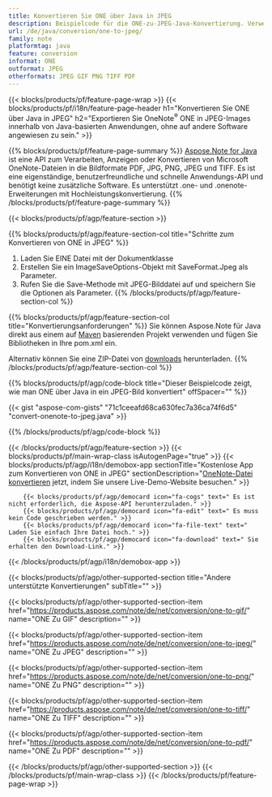 ```yaml
---
title: Konvertieren Sie ONE über Java in JPEG
description: Beispielcode für die ONE-zu-JPEG-Java-Konvertierung. Verwenden Sie den API-Beispielcode für die Batch-Konvertierung von ONE-Dateien in JPEG in jeder Java-basierten Anwendung. 
url: /de/java/conversion/one-to-jpeg/
family: note
platformtag: java
feature: conversion
informat: ONE
outformat: JPEG
otherformats: JPEG GIF PNG TIFF PDF
---
```

{{< blocks/products/pf/feature-page-wrap >}}
{{< blocks/products/pf/i18n/feature-page-header h1="Konvertieren Sie ONE über Java in JPEG" h2="Exportieren Sie OneNote<sup>&reg;</sup> ONE in JPEG-Images innerhalb von Java-basierten Anwendungen, ohne auf andere Software angewiesen zu sein." >}}

{{% blocks/products/pf/feature-page-summary %}}
[Aspose.Note for Java](https://products.aspose.com/note/java/) ist eine API zum Verarbeiten, Anzeigen oder Konvertieren von Microsoft OneNote-Dateien in die Bildformate PDF, JPG, PNG, JPEG und TIFF. Es ist eine eigenständige, benutzerfreundliche und schnelle Anwendungs-API und benötigt keine zusätzliche Software. Es unterstützt .one- und .onenote-Erweiterungen mit Hochleistungskonvertierung.
{{% /blocks/products/pf/feature-page-summary  %}}

{{< blocks/products/pf/agp/feature-section >}}

{{% blocks/products/pf/agp/feature-section-col title="Schritte zum Konvertieren von ONE in JPEG" %}}
1. Laden Sie EINE Datei mit der Dokumentklasse
2. Erstellen Sie ein ImageSaveOptions-Objekt mit SaveFormat.Jpeg als Parameter.
3. Rufen Sie die Save-Methode mit JPEG-Bilddatei auf und speichern Sie die Optionen als Parameter.
{{% /blocks/products/pf/agp/feature-section-col %}}

{{% blocks/products/pf/agp/feature-section-col title="Konvertierungsanforderungen" %}}
Sie können Aspose.Note für Java direkt aus einem auf [Maven](https://repository.aspose.com/webapp/#/artifacts/browse/tree/General/repo/com/aspose/aspose-note) basierenden Projekt verwenden und fügen Sie Bibliotheken in Ihre pom.xml ein.

Alternativ können Sie eine ZIP-Datei von [downloads](https://downloads.aspose.com/note/java) herunterladen.
{{% /blocks/products/pf/agp/feature-section-col %}}

{{% blocks/products/pf/agp/code-block title="Dieser Beispielcode zeigt, wie man ONE über Java in ein JPEG-Bild konvertiert" offSpacer="" %}}

{{< gist "aspose-com-gists" "71c1ceeafd68ca630fec7a36ca74f6d5" "convert-onenote-to-jpeg.java" >}}

{{% /blocks/products/pf/agp/code-block %}}

{{< /blocks/products/pf/agp/feature-section >}}
{{< blocks/products/pf/main-wrap-class isAutogenPage="true" >}}
{{< blocks/products/pf/agp/i18n/demobox-app sectionTitle="Kostenlose App zum Konvertieren von ONE in JPEG" sectionDescription="[OneNote-Datei konvertieren](https://products.aspose.app/note/conversion/onenote-to-jpeg) jetzt, indem Sie unsere Live-Demo-Website besuchen." >}}

        {{< blocks/products/pf/agp/democard icon="fa-cogs" text=" Es ist nicht erforderlich, die Aspose-API herunterzuladen." >}}
        {{< blocks/products/pf/agp/democard icon="fa-edit" text=" Es muss kein Code geschrieben werden." >}}
        {{< blocks/products/pf/agp/democard icon="fa-file-text" text=" Laden Sie einfach Ihre Datei hoch." >}}
        {{< blocks/products/pf/agp/democard icon="fa-download" text=" Sie erhalten den Download-Link." >}}
		
{{< /blocks/products/pf/agp/i18n/demobox-app >}}

{{< blocks/products/pf/agp/other-supported-section title="Andere unterstützte Konvertierungen" subTitle="" >}}

{{< blocks/products/pf/agp/other-supported-section-item href="https://products.aspose.com/note/de/net/conversion/one-to-gif/" name="ONE Zu GIF" description="" >}}

{{< blocks/products/pf/agp/other-supported-section-item href="https://products.aspose.com/note/de/net/conversion/one-to-jpeg/" name="ONE Zu JPEG" description="" >}}

{{< blocks/products/pf/agp/other-supported-section-item href="https://products.aspose.com/note/de/net/conversion/one-to-png/" name="ONE Zu PNG" description="" >}}

{{< blocks/products/pf/agp/other-supported-section-item href="https://products.aspose.com/note/de/net/conversion/one-to-tiff/" name="ONE Zu TIFF" description="" >}}

{{< blocks/products/pf/agp/other-supported-section-item href="https://products.aspose.com/note/de/net/conversion/one-to-pdf/" name="ONE Zu PDF" description="" >}}



{{< /blocks/products/pf/agp/other-supported-section >}}
{{< /blocks/products/pf/main-wrap-class >}}
{{< /blocks/products/pf/feature-page-wrap >}}